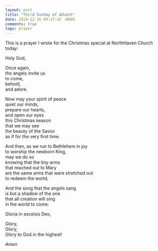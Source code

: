 ```yaml
---
layout: post
title: "Third Sunday of Advent"
date: 2014-12-16 09:17:42 -0600
comments: true
tags: prayer
---
```



This is a prayer I wrote for the Christmas special at NorthHaven Church today:

Holy God,

Once again,  
the angels invite us  
to come,  
behold,  
and adore.

Now may your spirit of peace  
quiet our minds,  
prepare our hearts,  
and open our eyes  
this Christmas season  
that we may see  
the beauty of the Savior  
as if for the very first time.

And then, as we run to Bethlehem in joy  
to worship the newborn King,  
may we do so  
knowing that the tiny arms  
that reached out to Mary  
are the same arms that were stretched out  
to redeem the world;

And the song that the angels sang  
is but a shadow of the one  
that all creation will sing  
in the world to come:

Gloria in excelsis Deo,

Glory,  
Glory,  
Glory to God in the highest!

*Amen*


